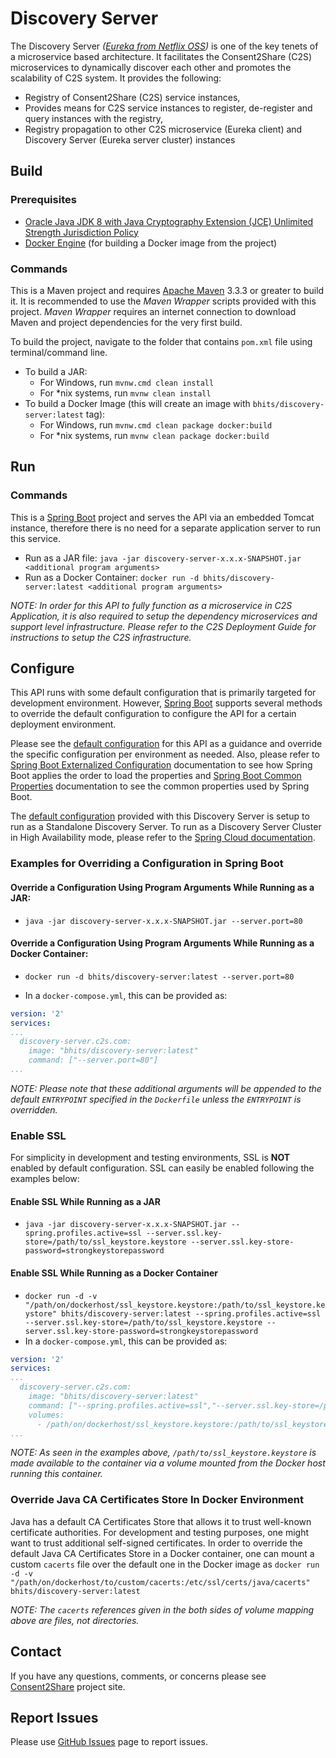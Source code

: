 # Discovery Server

The Discovery Server *([Eureka from Netflix OSS](https://github.com/Netflix/eureka))* is one of the key tenets of a microservice based architecture. It facilitates the Consent2Share (C2S) microservices to dynamically discover each other and promotes the scalability of C2S system. It provides the following:

 + Registry of Consent2Share (C2S) service instances,
 + Provides means for C2S service instances to register, de-register and query instances with the registry,
 + Registry propagation to other C2S microservice (Eureka client) and Discovery Server (Eureka server cluster) instances


## Build

### Prerequisites

+ [Oracle Java JDK 8 with Java Cryptography Extension (JCE) Unlimited Strength Jurisdiction Policy](http://www.oracle.com/technetwork/java/javase/downloads/index.html)
+ [Docker Engine](https://docs.docker.com/engine/installation/) (for building a Docker image from the project)

### Commands

This is a Maven project and requires [Apache Maven](https://maven.apache.org/) 3.3.3 or greater to build it. It is recommended to use the *Maven Wrapper* scripts provided with this project. *Maven Wrapper* requires an internet connection to download Maven and project dependencies for the very first build.

To build the project, navigate to the folder that contains `pom.xml` file using terminal/command line.

+ To build a JAR:
    + For Windows, run `mvnw.cmd clean install`
    + For *nix systems, run `mvnw clean install`
+ To build a Docker Image (this will create an image with `bhits/discovery-server:latest` tag):
    + For Windows, run `mvnw.cmd clean package docker:build`
    + For *nix systems, run `mvnw clean package docker:build`

## Run

### Commands

This is a [Spring Boot](https://projects.spring.io/spring-boot/) project and serves the API via an embedded Tomcat instance, therefore there is no need for a separate application server to run this service.
+ Run as a JAR file: `java -jar discovery-server-x.x.x-SNAPSHOT.jar <additional program arguments>`
+ Run as a Docker Container: `docker run -d bhits/discovery-server:latest <additional program arguments>`

*NOTE: In order for this API to fully function as a microservice in C2S Application, it is also required to setup the dependency microservices and support level infrastructure. Please refer to the C2S Deployment Guide for instructions to setup the C2S infrastructure.*

## Configure

This API runs with some default configuration that is primarily targeted for development environment. However, [Spring Boot](https://projects.spring.io/spring-boot/) supports several methods to override the default configuration to configure the API for a certain deployment environment.

Please see the [default configuration](discovery-server/src/main/resources/application.yml) for this API as a guidance and override the specific configuration per environment as needed. Also, please refer to [Spring Boot Externalized Configuration](http://docs.spring.io/spring-boot/docs/current/reference/html/boot-features-external-config.html) documentation to see how Spring Boot applies the order to load the properties and [Spring Boot Common Properties](http://docs.spring.io/spring-boot/docs/current/reference/html/common-application-properties.html) documentation to see the common properties used by Spring Boot.

The [default configuration](discovery-server/src/main/resources/application.yml) provided with this Discovery Server is setup to run as a Standalone Discovery Server. To run as a Discovery Server Cluster in High Availability mode, please refer to the [Spring Cloud documentation](http://projects.spring.io/spring-cloud/docs/1.0.3/spring-cloud.html#_high_availability_zones_and_regions).

### Examples for Overriding a Configuration in Spring Boot

#### Override a Configuration Using Program Arguments While Running as a JAR:

+ `java -jar discovery-server-x.x.x-SNAPSHOT.jar --server.port=80`

#### Override a Configuration Using Program Arguments While Running as a Docker Container:

+ `docker run -d bhits/discovery-server:latest --server.port=80`

+ In a `docker-compose.yml`, this can be provided as:
```yml
version: '2'
services:
...
  discovery-server.c2s.com:
    image: "bhits/discovery-server:latest"
    command: ["--server.port=80"]
...
```
*NOTE: Please note that these additional arguments will be appended to the default `ENTRYPOINT` specified in the `Dockerfile` unless the `ENTRYPOINT` is overridden.*

### Enable SSL

For simplicity in development and testing environments, SSL is **NOT** enabled by default configuration. SSL can easily be enabled following the examples below:

#### Enable SSL While Running as a JAR

+ `java -jar discovery-server-x.x.x-SNAPSHOT.jar --spring.profiles.active=ssl --server.ssl.key-store=/path/to/ssl_keystore.keystore --server.ssl.key-store-password=strongkeystorepassword`

#### Enable SSL While Running as a Docker Container

+ `docker run -d -v "/path/on/dockerhost/ssl_keystore.keystore:/path/to/ssl_keystore.keystore" bhits/discovery-server:latest --spring.profiles.active=ssl --server.ssl.key-store=/path/to/ssl_keystore.keystore --server.ssl.key-store-password=strongkeystorepassword`
+ In a `docker-compose.yml`, this can be provided as:
```yml
version: '2'
services:
...
  discovery-server.c2s.com:
    image: "bhits/discovery-server:latest"
    command: ["--spring.profiles.active=ssl","--server.ssl.key-store=/path/to/ssl_keystore.keystore", "--server.ssl.key-store-password=strongkeystorepassword"]
    volumes:
      - /path/on/dockerhost/ssl_keystore.keystore:/path/to/ssl_keystore.keystore
...
```

*NOTE: As seen in the examples above, `/path/to/ssl_keystore.keystore` is made available to the container via a volume mounted from the Docker host running this container.*

### Override Java CA Certificates Store In Docker Environment

Java has a default CA Certificates Store that allows it to trust well-known certificate authorities. For development and testing purposes, one might want to trust additional self-signed certificates. In order to override the default Java CA Certificates Store in a Docker container, one can mount a custom `cacerts` file over the default one in the Docker image as `docker run -d -v "/path/on/dockerhost/to/custom/cacerts:/etc/ssl/certs/java/cacerts" bhits/discovery-server:latest`

*NOTE: The `cacerts` references given in the both sides of volume mapping above are files, not directories.*

[//]: # (## API Documentation)

[//]: # (## Notes)

[//]: # (## Contribute)

## Contact

If you have any questions, comments, or concerns please see [Consent2Share]() project site.

## Report Issues

Please use [GitHub Issues](https://github.com/bhits/discovery-server-api/issues) page to report issues.

[//]: # (License)